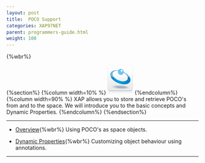 ```yaml
---
layout: post
title:  POCO Support
categories: XAP97NET
parent: programmers-guide.html
weight: 100
---
```


{%wbr%}

{%section%}
{%column width=10% %}
![data-access.jpg](/attachment_files/subject/data-access.png)
{%endcolumn%}
{%column width=90% %}
XAP allows you to store and retrieve POCO's from and to the space. We will introduce you to the basic concepts and Dynamic Properties.
{%endcolumn%}
{%endsection%}

<hr/>

- [Overview](./poco-entries.html){%wbr%}
Using POCO's as space objects.

- [Dynamic Properties](./poco-dynamic-properties.html){%wbr%}
Customizing object behaviour using annotations.

<hr/>





